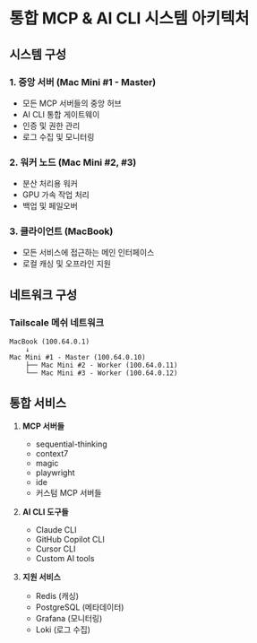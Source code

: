 # 통합 MCP & AI CLI 시스템 아키텍처

## 시스템 구성

### 1. 중앙 서버 (Mac Mini #1 - Master)
- 모든 MCP 서버들의 중앙 허브
- AI CLI 통합 게이트웨이
- 인증 및 권한 관리
- 로그 수집 및 모니터링

### 2. 워커 노드 (Mac Mini #2, #3)
- 분산 처리용 워커
- GPU 가속 작업 처리
- 백업 및 페일오버

### 3. 클라이언트 (MacBook)
- 모든 서비스에 접근하는 메인 인터페이스
- 로컬 캐싱 및 오프라인 지원

## 네트워크 구성

### Tailscale 메쉬 네트워크
```
MacBook (100.64.0.1)
    ↓
Mac Mini #1 - Master (100.64.0.10)
    ├── Mac Mini #2 - Worker (100.64.0.11)
    └── Mac Mini #3 - Worker (100.64.0.12)
```

## 통합 서비스

1. **MCP 서버들**
   - sequential-thinking
   - context7
   - magic
   - playwright
   - ide
   - 커스텀 MCP 서버들

2. **AI CLI 도구들**
   - Claude CLI
   - GitHub Copilot CLI
   - Cursor CLI
   - Custom AI tools

3. **지원 서비스**
   - Redis (캐싱)
   - PostgreSQL (메타데이터)
   - Grafana (모니터링)
   - Loki (로그 수집)
